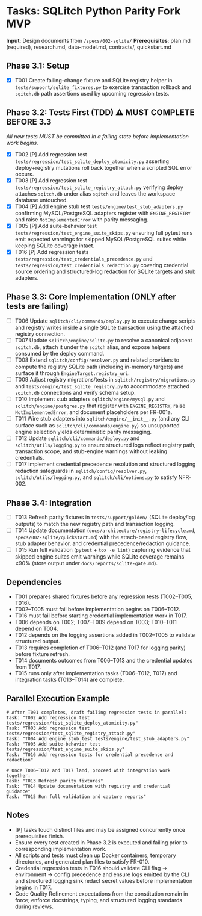 # Tasks: SQLitch Python Parity Fork MVP

**Input**: Design documents from `/specs/002-sqlite/`
**Prerequisites**: plan.md (required), research.md, data-model.md, contracts/, quickstart.md

## Phase 3.1: Setup
- [X] T001 Create failing-change fixture and SQLite registry helper in `tests/support/sqlite_fixtures.py` to exercise transaction rollback and `sqitch.db` path assertions used by upcoming regression tests.

## Phase 3.2: Tests First (TDD) ⚠️ MUST COMPLETE BEFORE 3.3
*All new tests MUST be committed in a failing state before implementation work begins.*
- [X] T002 [P] Add regression test `tests/regression/test_sqlite_deploy_atomicity.py` asserting deploy+registry mutations roll back together when a scripted SQL error occurs.
- [X] T003 [P] Add regression test `tests/regression/test_sqlite_registry_attach.py` verifying deploy attaches `sqitch.db` under alias `sqitch` and leaves the workspace database untouched.
- [X] T004 [P] Add engine stub test `tests/engine/test_stub_adapters.py` confirming MySQL/PostgreSQL adapters register with `ENGINE_REGISTRY` and raise `NotImplementedError` with parity messaging.
- [X] T005 [P] Add suite-behavior test `tests/regression/test_engine_suite_skips.py` ensuring full pytest runs emit expected warnings for skipped MySQL/PostgreSQL suites while keeping SQLite coverage intact.
- [X] T016 [P] Add regression tests `tests/regression/test_credentials_precedence.py` and `tests/regression/test_credentials_redaction.py` covering credential source ordering and structured-log redaction for SQLite targets and stub adapters.

## Phase 3.3: Core Implementation (ONLY after tests are failing)
- [ ] T006 Update `sqlitch/cli/commands/deploy.py` to execute change scripts and registry writes inside a single SQLite transaction using the attached registry connection.
- [ ] T007 Update `sqlitch/engine/sqlite.py` to resolve a canonical adjacent `sqitch.db`, attach it under the `sqitch` alias, and expose helpers consumed by the deploy command.
- [ ] T008 Extend `sqlitch/config/resolver.py` and related providers to compute the registry SQLite path (including in-memory targets) and surface it through `EngineTarget.registry_uri`.
- [ ] T009 Adjust registry migrations/tests in `sqlitch/registry/migrations.py` and `tests/engine/test_sqlite_registry.py` to accommodate attached `sqitch.db` connections and verify schema setup.
- [ ] T010 Implement stub adapters `sqlitch/engine/mysql.py` and `sqlitch/engine/postgres.py` that register with `ENGINE_REGISTRY`, raise `NotImplementedError`, and document placeholders per FR-001a.
- [ ] T011 Wire stub adapters into `sqlitch/engine/__init__.py` (and any CLI surface such as `sqlitch/cli/commands/engine.py`) so unsupported engine selection yields deterministic parity messaging.
- [ ] T012 Update `sqlitch/cli/commands/deploy.py` and `sqlitch/utils/logging.py` to ensure structured logs reflect registry path, transaction scope, and stub-engine warnings without leaking credentials.
- [ ] T017 Implement credential precedence resolution and structured logging redaction safeguards in `sqlitch/config/resolver.py`, `sqlitch/utils/logging.py`, and `sqlitch/cli/options.py` to satisfy NFR-002.

## Phase 3.4: Integration
- [ ] T013 Refresh parity fixtures in `tests/support/golden/` (SQLite deploy/log outputs) to match the new registry path and transaction logging.
- [ ] T014 Update documentation (`docs/architecture/registry-lifecycle.md`, `specs/002-sqlite/quickstart.md`) with the attach-based registry flow, stub adapter behavior, and credential precedence/redaction guidance.
- [ ] T015 Run full validation (`pytest` + `tox -e lint`) capturing evidence that skipped engine suites emit warnings while SQLite coverage remains ≥90% (store output under `docs/reports/sqlite-gate.md`).

## Dependencies
- T001 prepares shared fixtures before any regression tests (T002–T005, T016).
- T002–T005 must fail before implementation begins on T006–T012.
- T016 must fail before starting credential implementation work in T017.
- T006 depends on T002; T007–T009 depend on T003; T010–T011 depend on T004.
- T012 depends on the logging assertions added in T002–T005 to validate structured output.
- T013 requires completion of T006–T012 (and T017 for logging parity) before fixture refresh.
- T014 documents outcomes from T006–T013 and the credential updates from T017.
- T015 runs only after implementation tasks (T006–T012, T017) and integration tasks (T013–T014) are complete.

## Parallel Execution Example
```
# After T001 completes, draft failing regression tests in parallel:
Task: "T002 Add regression test tests/regression/test_sqlite_deploy_atomicity.py"
Task: "T003 Add regression test tests/regression/test_sqlite_registry_attach.py"
Task: "T004 Add engine stub test tests/engine/test_stub_adapters.py"
Task: "T005 Add suite-behavior test tests/regression/test_engine_suite_skips.py"
Task: "T016 Add regression tests for credential precedence and redaction"

# Once T006–T012 and T017 land, proceed with integration work together:
Task: "T013 Refresh parity fixtures"
Task: "T014 Update documentation with registry and credential guidance"
Task: "T015 Run full validation and capture reports"
```

## Notes
- [P] tasks touch distinct files and may be assigned concurrently once prerequisites finish.
- Ensure every test created in Phase 3.2 is executed and failing prior to corresponding implementation work.
- All scripts and tests must clean up Docker containers, temporary directories, and generated plan files to satisfy FR-010.
- Credential regression tests in T016 should validate CLI flag → environment → config precedence and ensure logs emitted by the CLI and structured logging sink redact secret values before implementation begins in T017.
- Code Quality Refinement expectations from the constitution remain in force; enforce docstrings, typing, and structured logging standards during reviews.
